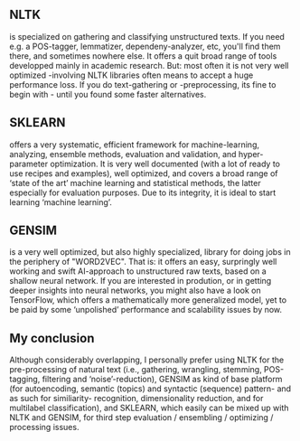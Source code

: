 ## NLTK 

is specialized on gathering and classifying unstructured texts. If you need e.g. a POS-tagger, lemmatizer, dependeny-analyzer, etc, you'll find them there, 
and sometimes nowhere else. It offers a quit broad range of tools developped mainly in academic research. But: most often it is not very well optimized 
-involving NLTK libraries often means to accept a huge performance loss. If you do text-gathering or -preprocessing, its fine to begin with - until you 
found some faster alternatives.

## SKLEARN 

offers a very systematic, efficient framework for machine-learning, analyzing, ensemble methods, evaluation and validation, and hyper-parameter optimization. 
It is very well documented (with a lot of ready to use recipes and examples), well optimized, and covers a broad range of ‘state of the art’ machine learning and 
statistical methods, the latter especially for evaluation purposes. Due to its integrity, it is ideal to start learning ‘machine learning’.

## GENSIM 

is a very well optimized, but also highly specialized, library for doing jobs in the periphery of "WORD2VEC". That is: it offers an easy, surpringly 
well working and swift AI-approach to unstructured raw texts, based on a shallow neural network. If you are interested in prodution, or in getting 
deeper insights into neural networks, you might also have a look on TensorFlow, which offers a mathematically more generalized model, yet to be paid 
by some ‘unpolished’ performance and scalability issues by now.

## My conclusion 

Although considerably overlapping, I personally prefer using NLTK for the pre-processing of natural text (i.e., gathering, wrangling, stemming, 
POS-tagging, filtering and ‘noise’-reduction), GENSIM as kind of base platform (for autoencoding, semantic (topics) and syntactic (sequence) pattern- and 
as such for similiarity- recognition, dimensionality reduction, and for multilabel classification), and SKLEARN, which easily can be mixed up with NLTK and GENSIM, 
for third step evaluation / ensembling / optimizing / processing issues.
